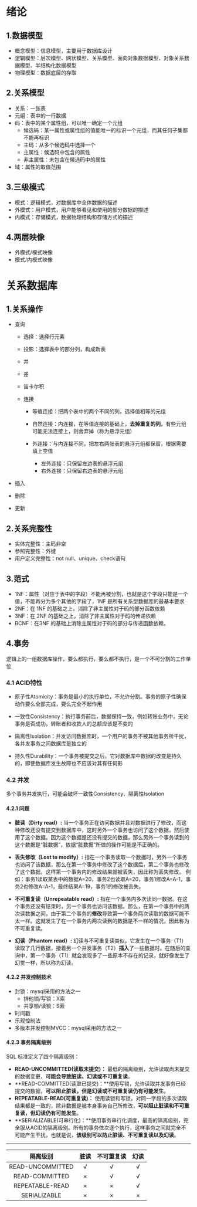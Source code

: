 # 绪论

## 1.数据模型

- 概念模型：信息模型，主要用于数据库设计
- 逻辑模型：层次模型、网状模型、关系模型、面向对象数据模型、对象关系数据模型、半结构化数据模型
- 物理模型：数据底层的存取



## 2.关系模型

- 关系：一张表
- 元组：表中的一行数据
- 码：表中的某个属性组，可以唯一确定一个元组
  - 候选码：某一属性或属性组的值能唯一的标识一个元组，而其任何子集都不能再标识
  - 主码：从多个候选码中选择一个
  - 主属性：候选码中包含的属性
  - 非主属性：未包含在候选码中的属性
- 域：属性的取值范围



## 3.三级模式

- 模式：逻辑模式，对数据库中全体数据的描述
- 外模式：用户模式，用户能够看见和使用的部分数据的描述
- 内模式：存储模式，数据物理结构和存储方式的描述



## 4.两层映像

- 外模式/模式映像
- 模式/内模式映像



# 关系数据库

## 1.关系操作

- 查询

  - 选择：选择行元素

  - 投影：选择表中的部分列，构成新表

  - 并

  - 差

  - 笛卡尔积

  - 连接

    - 等值连接：把两个表中的两个不同的列，选择值相等的元组

    - 自然连接：内连接，在等值连接的基础上，**去掉重复的列**，有些元组可能无法连接上，则舍弃掉（称为悬浮元组）
    - 外连接：与内连接不同，把左右两张表的悬浮元组都保留，根据需要填上空值
      - 左外连接：只保留左边表的悬浮元组
      - 右外连接：只保留右边表的悬浮元组

- 插入

- 删除

- 更新



## 2.关系完整性

- 实体完整性：主码非空
- 参照完整性：外键
- 用户定义完整性：not null、unique、check语句





## 3.范式

- 1NF：属性（对应于表中的字段）不能再被分割，也就是这个字段只能是一个值，不能再分为多个其他的字段了，1NF 是所有关系型数据库的最基本要求
- 2NF：在 1NF 的基础之上，消除了非主属性对于码的部分函数依赖
- 3NF：在 2NF 的基础之上，消除了非主属性对于码的传递依赖
- BCNF：在3NF 的基础上消除主属性对于码的部分与传递函数依赖。



## 4.事务

逻辑上的一组数据库操作，要么都执行，要么都不执行，是一个不可分割的工作单位

### 4.1 ACID特性

- 原子性Atomicity：事务是最小的执行单位，不允许分割。事务的原子性确保动作要么全部完成，要么完全不起作用

- 一致性Consistency：执行事务前后，数据保持一致，例如转账业务中，无论事务是否成功，转账者和收款人的总额应该是不变的

- 隔离性Isolation：并发访问数据库时，一个用户的事务不被其他事务所干扰，各并发事务之间数据库是独立的

- 持久性Durability：一个事务被提交之后。它对数据库中数据的改变是持久的，即使数据库发生故障也不应该对其有任何影



### 4.2 并发

多个事务并发执行，可能会破坏一致性Consistency、隔离性Isolation

#### 4.2.1 问题

- **脏读（Dirty read）:** 当一个事务正在访问数据并且对数据进行了修改，而这种修改还没有提交到数据库中，这时另外一个事务也访问了这个数据，然后使用了这个数据。因为这个数据是还没有提交的数据，那么另外一个事务读到的这个数据是“脏数据”，依据“脏数据”所做的操作可能是不正确的。

- **丢失修改（Lost to modify）:** 指在一个事务读取一个数据时，另外一个事务也访问了该数据，那么在第一个事务中修改了这个数据后，第二个事务也修改了这个数据。这样第一个事务内的修改结果就被丢失，因此称为丢失修改。	例如：事务1读取某表中的数据A=20，事务2也读取A=20，事务1修改A=A-1，事务2也修改A=A-1，最终结果A=19，事务1的修改被丢失。

- **不可重复读（Unrepeatable read）:** 指在一个事务内多次读同一数据。在这个事务还没有结束时，另一个事务也访问该数据。那么，在第一个事务中的两次读数据之间，由于第二个事务的**修改**导致第一个事务两次读取的数据可能不太一样。这就发生了在一个事务内两次读到的数据是不一样的情况，因此称为不可重复读。

- **幻读（Phantom read）:** 幻读与不可重复读类似。它发生在一个事务（T1）读取了几行数据，接着另一个并发事务（T2）**插入**了一些数据时。在随后的查询中，第一个事务（T1）就会发现多了一些原本不存在的记录，就好像发生了幻觉一样，所以称为幻读。



#### 4.2.2 并发控制技术

- 封锁：mysql采用的方法之一
  - 排他锁/写锁：X索
  - 共享锁/读锁：S索
- 时间戳
- 乐观控制法
- 多版本并发控制MVCC：mysql采用的方法之一



#### 4.2.3 事务隔离级别

SQL 标准定义了四个隔离级别：

- **READ-UNCOMMITTED(读取未提交)：** 最低的隔离级别，允许读取尚未提交的数据变更，**可能会导致脏读、幻读或不可重复读**。
- **READ-COMMITTED(读取已提交)：**使用写锁，允许读取并发事务已经提交的数据，**可以阻止脏读，但是幻读或不可重复读仍有可能发生**。
- **REPEATABLE-READ(可重复读)：**  使用读锁和写锁，对同一字段的多次读取结果都是一致的，除非数据是被本身事务自己所修改，**可以阻止脏读和不可重复读，但幻读仍有可能发生**。
- **SERIALIZABLE(可串行化)：**使用事务串行化调度，最高的隔离级别，完全服从ACID的隔离级别。所有的事务依次逐个执行，这样事务之间就完全不可能产生干扰，也就是说，**该级别可以防止脏读、不可重复读以及幻读**。

------

|     隔离级别     | 脏读 | 不可重复读 | 幻读 |
| :--------------: | :--: | :--------: | :--: |
| READ-UNCOMMITTED |  √   |     √      |  √   |
|  READ-COMMITTED  |  ×   |     √      |  √   |
| REPEATABLE-READ  |  ×   |     ×      |  √   |
|   SERIALIZABLE   |  ×   |     ×      |  ×   |